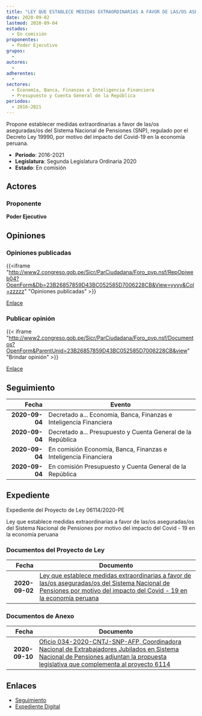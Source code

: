 ```yaml
---
title: "LEY QUE ESTABLECE MEDIDAS EXTRAORDINARIAS A FAVOR DE LAS/OS ASEGURADAS/OS DEL SISTEMA NACIONAL DE PENSIONES POR MOTIVO DEL IMPACTO DEL COVID-19 EN LA ECONOMÍA PERUANA"
date: 2020-09-02
lastmod: 2020-09-04
estados: 
  - En comisión
proponentes: 
  - Poder Ejecutivo
grupos: 
  - 
autores: 
  - 
adherentes: 
  - 
sectores: 
  - Economía, Banca, Finanzas e Inteligencia Financiera
  - Presupuesto y Cuenta General de la República
periodos: 
  - 2016-2021
---
```


Propone establecer medidas extraordinarias a favor de las/os aseguradas/os del Sistema Nacional de Pensiones (SNP), regulado por el Decreto Ley 19990, por motivo del impacto del Covid-19 en la economía peruana.

- **Periodo**: 2016-2021
- **Legislatura**: Segunda Legislatura Ordinaria 2020
- **Estado**: En comisión

## Actores

### Proponente

**Poder Ejecutivo**


## Opiniones

### Opiniones publicadas

{{<iframe "http://www2.congreso.gob.pe/Sicr/ParCiudadana/Foro_pvp.nsf/RepOpiweb04?OpenForm&Db=23B26857859D43BC052585D7006228CB&View=yyyy&Col=zzzzz" "Opiniones publicadas" >}}

[Enlace](http://www2.congreso.gob.pe/Sicr/ParCiudadana/Foro_pvp.nsf/RepOpiweb04?OpenForm&Db=23B26857859D43BC052585D7006228CB&View=yyyy&Col=zzzzz)
### Publicar opinión

{{< iframe "http://www2.congreso.gob.pe/Sicr/ParCiudadana/Foro_pvp.nsf/Documentos?OpenForm&ParentUnid=23B26857859D43BC052585D7006228CB&view" "Brindar opinión" >}}

[Enlace](http://www2.congreso.gob.pe/Sicr/ParCiudadana/Foro_pvp.nsf/Documentos?OpenForm&ParentUnid=23B26857859D43BC052585D7006228CB&view)

## Seguimiento

| Fecha | Evento |
|------:|--------|
| **2020-09-04** | Decretado a... Economía, Banca, Finanzas e Inteligencia Financiera|
| **2020-09-04** | Decretado a... Presupuesto y Cuenta General de la República|
| **2020-09-04** | En comisión Economía, Banca, Finanzas e Inteligencia Financiera|
| **2020-09-04** | En comisión Presupuesto y Cuenta General de la República|


## Expediente

Expediente del Proyecto de Ley 06114/2020-PE

Ley que establece medidas extraordinarias a favor de las/os aseguradas/os del Sistema Nacional de Pensiones por motivo del impacto del Covid - 19 en la economía peruana


### Documentos del Proyecto de Ley

| Fecha | Documento |
|------:|--------|
| **2020-09-02** | [Ley que establece medidas extraordinarias a favor de las/os aseguradas/os del Sistema Nacional de Pensiones por motivo del impacto del Covid - 19 en la economía peruana](http://www.leyes.congreso.gob.pe/Documentos/2016_2021/Proyectos_de_Ley_y_de_Resoluciones_Legislativas/PL06114-20200902.pdf) |

### Documentos de Anexo

| Fecha | Documento |
|------:|--------|
| **2020-09-10** | [Oficio 034-2020-CNTJ-SNP-AFP, Coordinadora Nacional de Extrabajadores Jubilados en Sistema Nacional de Pensiones adjuntan la propuesta legislativa que complementa al proyecto 6114](http://www.leyes.congreso.gob.pe/Documentos/2016_2021/Oficios/Otras_Instituciones/OFICIO-034-2020-CNTJ-SNP-AFP.pdf) |

## Enlaces 

- [Seguimiento](http://www2.congreso.gob.pehttp://www2.congreso.gob.pe/Sicr/TraDocEstProc/CLProLey2016.nsf/f7fff46988ca05b1052578e100829cc7/2e50bd89149c721a052585d700668f75?OpenDocument)
- [Expediente Digital](http://www2.congreso.gob.pehttp://www2.congreso.gob.pe/Sicr/TraDocEstProc/CLProLey2016.nsf/f7fff46988ca05b1052578e100829cc7/2e50bd89149c721a052585d700668f75?OpenDocument&Click=05257FB7005EB655.eb71d0cf91d8294e05256cdf006b5706/$Body/0.1C6C)
